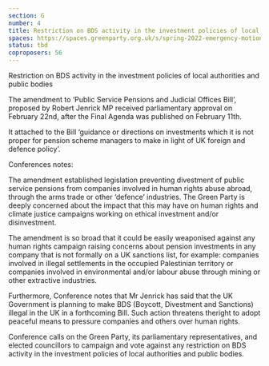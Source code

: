 ```yaml
---
section: G
number: 4
title: Restriction on BDS activity in the investment policies of local authorities and public bodies
spaces: https://spaces.greenparty.org.uk/s/spring-2022-emergency-motion-forum/?contentId=89933
status: tbd
coproposers: 56
---
```

Restriction on BDS activity in the investment policies of local authorities and public bodies

The amendment to ‘Public Service Pensions and Judicial Offices Bill’, proposed by Robert Jenrick MP received parliamentary approval on February 22nd, after the Final Agenda was published on February 11th.

It attached to the Bill ‘guidance or directions on investments which it is not proper for pension scheme managers to make in light of UK foreign and defence policy’.

Conferences notes:

The amendment established legislation preventing divestment of public service pensions from companies involved in human rights abuse abroad, through the arms trade or other ‘defence’ industries. The Green Party is deeply concerned about the impact that this may have on human rights and climate justice campaigns working on ethical investment and/or disinvestment.

The amendment is so broad that it could be easily weaponised against any human rights campaign raising concerns about pension investments in any company that is not formally on a UK sanctions list, for example: companies involved in illegal settlements in the occupied Palestinian territory or companies involved in environmental and/or labour abuse through mining or other extractive industries.

Furthermore, Conference notes that Mr Jenrick has said that the UK Government is planning to make BDS (Boycott, Divestment and Sanctions) illegal in the UK in a forthcoming Bill. Such action threatens theright to adopt peaceful means to pressure companies and others over human rights.

Conference calls on the Green Party, its parliamentary representatives, and elected councillors to campaign and vote against any restriction on BDS activity in the investment policies of local authorities and public bodies.
